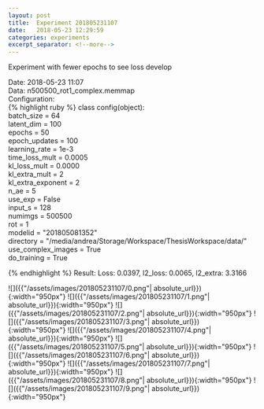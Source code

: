 ```yaml
---
layout: post
title:  Experiment 201805231107
date:   2018-05-23 12:29:59
categories: experiments
excerpt_separator: <!--more-->
---
```

Experiment with fewer epochs to see loss develop  

 <!--more-->
Date: 2018-05-23 11:07  
Data: n500500_rot1_complex.memmap  
Configuration:   
{% highlight ruby %}
class config(object):  
    batch_size = 64  
    latent_dim = 100  
    epochs = 50  
    epoch_updates = 100  
    learning_rate = 1e-3   
    time_loss_mult = 0.0005   
    kl_loss_mult = 0.0000  
    kl_extra_mult = 2   
    kl_extra_exponent = 2  
    n_ae = 5  
    use_exp = False  
    input_s = 128  
    numimgs = 500500  
    rot = 1  
    modelid = "201805081352"  
    directory = "/media/andrea/Storage/Workspace/ThesisWorkspace/data/"  
    use_complex_images =  True  
    do_training = True  
  
{% endhighlight %}
Result: Loss: 0.0397, l2_loss: 0.0065, l2_extra: 3.3166  

![]({{"/assets/images/201805231107/0.png"| absolute_url}}){:width="950px"}
![]({{"/assets/images/201805231107/1.png"| absolute_url}}){:width="950px"}
![]({{"/assets/images/201805231107/2.png"| absolute_url}}){:width="950px"}
![]({{"/assets/images/201805231107/3.png"| absolute_url}}){:width="950px"}
![]({{"/assets/images/201805231107/4.png"| absolute_url}}){:width="950px"}
![]({{"/assets/images/201805231107/5.png"| absolute_url}}){:width="950px"}
![]({{"/assets/images/201805231107/6.png"| absolute_url}}){:width="950px"}
![]({{"/assets/images/201805231107/7.png"| absolute_url}}){:width="950px"}
![]({{"/assets/images/201805231107/8.png"| absolute_url}}){:width="950px"}
![]({{"/assets/images/201805231107/9.png"| absolute_url}}){:width="950px"}
